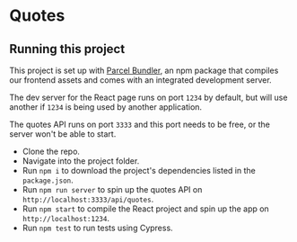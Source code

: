 # Quotes

## Running this project

This project is set up with [Parcel Bundler](https://parceljs.org/), an npm package
that compiles our frontend assets and comes with an integrated development server.

The dev server for the React page runs on port `1234` by default, but will use another if `1234` is
being used by another application.

The quotes API runs on port `3333` and this port needs to be free, or the server won't be able to start.

- Clone the repo.
- Navigate into the project folder.
- Run `npm i` to download the project's dependencies listed in the `package.json`.
- Run `npm run server` to spin up the quotes API on `http://localhost:3333/api/quotes`.
- Run `npm start` to compile the React project and spin up the app on `http://localhost:1234`.
- Run `npm test` to run tests using Cypress.
